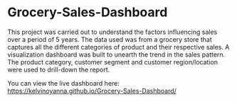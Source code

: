 # Grocery-Sales-Dashboard
This project was carried out to understand the factors influencing sales over a period of 5 years. The data used was from a grocery store that captures all the different categories of product and their respective sales. A visualization dashboard was built to unearth the trend in the sales pattern. The product category, customer segment and customer region/location were used to drill-down the report.

You can view the live dashboard here: https://kelvinoyanna.github.io/Grocery-Sales-Dashboard/
